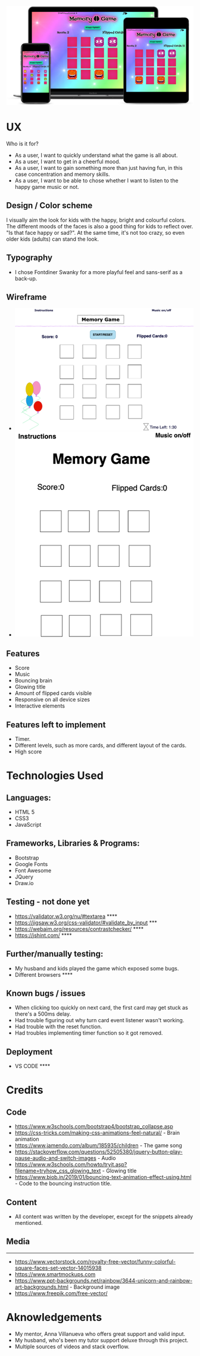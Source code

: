 ![Mockup](/assets/images/memoryGameMockup.png)

# UX

Who is it for?
* As a user, I want to quickly understand what the game is all about.
* As a user, I want to get in a cheerful mood.
* As a user, I want to gain something more than just having fun, in this case concentration and memory skills.
* As a user, I want to be able to chose whether I want to listen to the happy game music or not.


## Design / Color scheme

I visually aim the look for kids with the happy, bright and colourful colors. The different moods of the faces is also a good thing for kids to reflect over. "Is that face happy or sad?".
At the same time, it's not too crazy, so even older kids (adults) can stand the look.

## Typography

* I chose Fontdiner Swanky for a more playful feel and sans-serif as a back-up.

## Wireframe

* ![Wireframe LG](/assets/images/wireframe-large-devices.png)
* ![Wireframe SM](/assets/images/wireframe-small-devices.png)

## Features

* Score 
* Music
* Bouncing brain 
* Glowing title 
* Amount of flipped cards visible
* Responsive on all device sizes
* Interactive elements


## Features left to implement

* Timer.
* Different levels, such as more cards, and different layout of the cards.
* High score

# Technologies Used

## Languages:

* HTML 5
* CSS3
* JavaScript


## Frameworks, Libraries & Programs:  

* Bootstrap      
* Google Fonts
* Font Awesome
* JQuery 
* Draw.io

## Testing  - not done yet

* https://validator.w3.org/nu/#textarea     ****
* https://jigsaw.w3.org/css-validator/#validate_by_input   ***
* https://webaim.org/resources/contrastchecker/    ****
* https://jshint.com/  ****

## Further/manually testing:

* My husband and kids played the game which exposed some bugs.
* Different browsers    ****

## Known bugs / issues

* When clicking too quickly on next card, the first card may get stuck as there's a 500ms delay.
* Had trouble figuring out why turn card event listener wasn't working.
* Had trouble with the reset function.
* Had troubles implementing timer function so it got removed.

## Deployment

* VS CODE ****

# Credits

## Code

* https://www.w3schools.com/bootstrap4/bootstrap_collapse.asp
* https://css-tricks.com/making-css-animations-feel-natural/  - Brain animation
* https://www.jamendo.com/album/185935/children - The game song
* https://stackoverflow.com/questions/52505380/jquery-button-play-pause-audio-and-switch-images - Audio 
* https://www.w3schools.com/howto/tryit.asp?filename=tryhow_css_glowing_text - Glowing title
* https://www.biob.in/2019/01/bouncing-text-animation-effect-using.html - Code to the bouncing instruction title.

## Content

* All content was written by the developer, except for the snippets already mentioned.


## Media

******

* https://www.vectorstock.com/royalty-free-vector/funny-colorful-square-faces-set-vector-14015938
* https://www.smartmockups.com 
* https://www.ppt-backgrounds.net/rainbow/3644-unicorn-and-rainbow-art-backgrounds.html - Background image
* https://www.freepik.com/free-vector/

# Aknowledgements

* My mentor, Anna Villanueva who offers great support and valid input.
* My husband, who's been my tutor support deluxe through this project.
* Multiple sources of videos and stack overflow.
